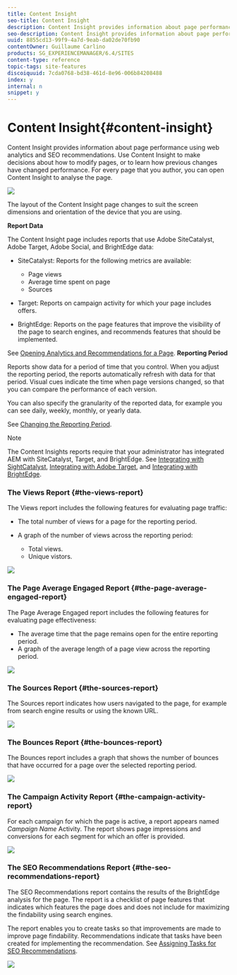 ```yaml
---
title: Content Insight
seo-title: Content Insight
description: Content Insight provides information about page performance using web analytics and SEO recommendation
seo-description: Content Insight provides information about page performance using web analytics and SEO recommendation
uuid: 8855cd13-99f9-4a7d-9eab-da02de70fb90
contentOwner: Guillaume Carlino
products: SG_EXPERIENCEMANAGER/6.4/SITES
content-type: reference
topic-tags: site-features
discoiquuid: 7cda0768-bd38-461d-8e96-006b84208488
index: y
internal: n
snippet: y
---
```


# Content Insight{#content-insight}

Content Insight provides information about page performance using web analytics and SEO recommendations. Use Content Insight to make decisions about how to modify pages, or to learn how previous changes have changed performance. For every page that you author, you can open Content Insight to analyse the page.

![](assets/chlimage_1-420.png)

The layout of the Content Insight page changes to suit the screen dimensions and orientation of the device that you are using.

**Report Data**

The Content Insight page includes reports that use Adobe SiteCatalyst, Adobe Target, Adobe Social, and BrightEdge data:

* SiteCatalyst: Reports for the following metrics are available:

    * Page views
    * Average time spent on page
    * Sources

* Target: Reports on campaign activity for which your page includes offers.
* BrightEdge: Reports on the page features that improve the visibility of the page to search engines, and recommends features that should be implemented.

See [Opening Analytics and Recommendations for a Page](../../../sites/authoring/using/ci-analyze.md#openinganalyticsandrecommendationsforapage). **Reporting Period**

Reports show data for a period of time that you control. When you adjust the reporting period, the reports automatically refresh with data for that period. Visual cues indicate the time when page versions changed, so that you can compare the performance of each version.

You can also specify the granularity of the reported data, for example you can see daily, weekly, monthly, or yearly data.

See [Changing the Reporting Period](../../../sites/authoring/using/ci-analyze.md#changingthereportingperiod).

>[!NOTE]
>
>The Content Insights reports require that your administrator has integrated AEM with SiteCatalyst, Target, and BrightEdge. See [Integrating with SightCatalyst](../../../sites/administering/using/adobeanalytics.md), [Integrating with Adobe Target](../../../sites/administering/using/target.md), and [Integrating with BrightEdge](../../../sites/administering/using/brightedge.md).

### The Views Report {#the-views-report}

The Views report includes the following features for evaluating page traffic:

* The total number of views for a page for the reporting period.
* A graph of the number of views across the reporting period:

    * Total views.
    * Unique vistors.

![](assets/chlimage_1-421.png)

### The Page Average Engaged Report {#the-page-average-engaged-report}

The Page Average Engaged report includes the following features for evaluating page effectiveness:

* The average time that the page remains open for the entire reporting period.
* A graph of the average length of a page view across the reporting period.

![](assets/chlimage_1-422.png)

### The Sources Report {#the-sources-report}

The Sources report indicates how users navigated to the page, for example from search engine results or using the known URL.

![](assets/chlimage_1-423.png)

### The Bounces Report {#the-bounces-report}

The Bounces report includes a graph that shows the number of bounces that have occurred for a page over the selected reporting period. 

![](assets/chlimage_1-424.png)

### The Campaign Activity Report {#the-campaign-activity-report}

For each campaign for which the page is active, a report appears named *Campaign Name* Activity. The report shows page impressions and conversions for each segment for which an offer is provided. 

![](assets/chlimage_1-425.png)

### The SEO Recommendations Report {#the-seo-recommendations-report}

The SEO Recommendations report contains the results of the BrightEdge analysis for the page. The report is a checklist of page features that indicates which features the page does and does not include for maximizing the findability using search engines.

The report enables you to create tasks so that improvements are made to improve page findability. Recommendations indicate that tasks have been created for implementing the recommendation. See [Assigning Tasks for SEO Recommendations](../../../sites/authoring/using/ci-analyze.md#assigningtasksforseorecommendations).

![](assets/chlimage_1-426.png)


